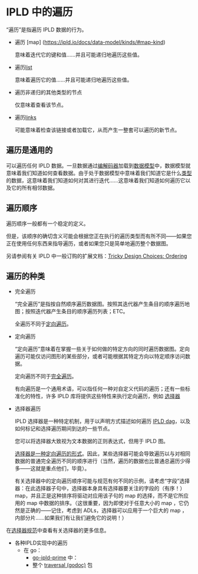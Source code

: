 # IPLD 中的遍历
“遍历”是指遍历 IPLD 数据的行为。

- 遍历 [map] (https://ipld.io/docs/data-model/kinds/#map-kind)

	意味着迭代它的键和值......并且可能递归地遍历这些值。
- 遍历[list](https://ipld.io/docs/data-model/kinds/#list-kind)

	意味着遍历它的值......并且可能递归地遍历这些值。
- 遍历非递归的其他类型的节点

	仅意味着查看该节点。
- 遍历[links](https://ipld.io/docs/data-model/kinds/#link-kind)

	可能意味着检查该链接或者加载它，从而产生一整套可以遍历的新节点。

## 遍历是通用的
可以遍历任何 IPLD 数据。一旦数据通过[编解码器](https://ipld.io/glossary/#codec)加载到[数据模型](https://ipld.io/docs/data-model/)中，数据模型就意味着我们知道如何查看数据。由于处于数据模型中意味着我们知道它是什么[类型](https://ipld.io/docs/data-model/kinds/)的数据，这意味着我们知道如何对其进行迭代......这意味着我们知道如何遍历它以及它的所有相邻数据。
## 遍历顺序
遍历顺序一般都有一个稳定的定义。

但是，该顺序的确切含义可能会根据您正在执行的遍历类型而有所不同——如果您正在使用任何东西来指导遍历，或者如果您只是简单地遍历整个数据图。

另请参阅有关 IPLD 中一般订购的扩展文档：[Tricky Design Choices: Ordering](https://ipld.io/design/tricky-choices/ordering/)

## 遍历的种类
- 完全遍历

	“完全遍历”是指按自然顺序遍历数据图。按照其迭代器产生条目的顺序遍历地图；按照迭代器产生条目的顺序遍历列表；ETC。

	全遍历不同于[定向遍历](https://ipld.io/docs/data-model/traversal/#directed-traversal)。
- 定向遍历

	“定向遍历”意味着在掌握一些关于如何做的特定方向的同时遍历数据图。定向遍历可能仅访问图形的某些部分，或者可能根据其特定方向以特定顺序访问数据。

	定向遍历不同于[完全遍历](https://ipld.io/docs/data-model/traversal/#total-traversal)。

	有向遍历是一个通用术语，可以指任何一种对自定义代码的遍历；还有一些标准化的特性，许多 IPLD 库将提供这些特性来执行定向遍历，例如 [选择器](https://ipld.io/docs/data-model/traversal/#traversal-by-selector)
- 选择器遍历

	IPLD 选择器是一种特定机制，用于以声明方式描述如何遍历 [IPLD dag](https://ipld.io/glossary/#dag)，以及如何标记和选择遍历期间到达的一些节点。

	您可以将选择器大致视为文本数据的正则表达式，但用于 IPLD 图。

	[选择器是一种定向遍历的形式](https://ipld.io/docs/data-model/traversal/#directed-traversal)。因此，某些选择器可能会导致遍历以与对相同数据的普通完全遍历不同的顺序进行（当然，遍历的数据也比普通总遍历少得多——这就是重点他们，毕竟）。

	有关选择器中的定向遍历顺序可能与规范有何不同的示例，请考虑“字段”选择器：在此选择器子句中，选择器本身具有选择器要关注的字段的（有序！）map，并且正是这种排序将驱动对应用该子句的 map 的选择，而不是它所应用的 map 中数据的排序。（这很重要，因为即使对于任意大小的 map ，它仍然是正确的——记住，考虑到 ADLs，选择器可以应用于一个巨大的 map ，内部分片......如果我们有让我们避免它的说明！）

在[选择器规范](https://ipld.io/specs/selectors/)中查看有关选择器的更多信息。

- 各种IPLD实现中的遍历
	- 在 go：
		- [go-ipld-prime](https://github.com/ipld/go-ipld-prime) 中：
		- 整个 [traversal (godoc)](https://godoc.org/github.com/ipld/go-ipld-prime/traversal) 包